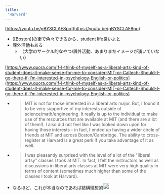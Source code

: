 ```yaml
---
title:
 'Harvard'
---
```


[https://youtu.be/gBYSCLAE8po](https://youtu.be/gBYSCLAE8po)
- [[Boston]]の街で色々できるから、student life良いよと
- 課外活動もある
    - （大学のサークル的なやつ/課外活動、あまりまだイメージが湧いていない）

[https://www.quora.com/If-I-think-of-myself-as-a-liberal-arts-kind-of-student-does-it-make-sense-for-me-to-consider-MIT-or-Caltech-Should-I-go-there-if-I’m-interested-in-psychology-English-or-politics](https://www.quora.com/If-I-think-of-myself-as-a-liberal-arts-kind-of-student-does-it-make-sense-for-me-to-consider-MIT-or-Caltech-Should-I-go-there-if-I’m-interested-in-psychology-English-or-politics)
- > MIT is not for those interested in a liberal arts major. But, I found it to be very supportive of my interests outside of science/math/engineering. It really is up to the individual to make use of the resources that are available at MIT (and there are a lot of them!). I also did not feel like I was looked down upon for having those interests - in fact, I ended up having a wider circle of friends at MIT and across Boston/Cambridge. The ability to cross-register at Harvard is a great perk if you take advantage of it as well.
- >  I was pleasantly surprised with the level of a lot of the "liberal artsy" classes I took at MIT. In fact, I felt the instructors as well as discussions in liberal arts classes at MIT were very high quality in terms of content (sometimes much higher than some of the classes I took at Harvard).
- なるほど、これが本当なのであれば結構理想的<img src='https://scrapbox.io/api/pages/blu3mo-public/blu3mo/icon' alt='blu3mo.icon' height="19.5"/>
